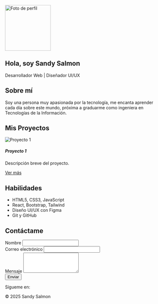 <!-- Estructura base del portafolio profesional -->
<!DOCTYPE html>
<html lang="es">
<head>
  <meta charset="UTF-8">
  <meta name="viewport" content="width=device-width, initial-scale=1.0">
  <title>Mi Portafolio Profesional</title>
  <link rel="stylesheet" href="./css/styles.css">
  <script defer src="./js/scripts.js"></script>
  <link rel="stylesheet" href="https://cdn.jsdelivr.net/npm/bootstrap@5.3.0/dist/css/bootstrap.min.css">
  <link rel="stylesheet" href="https://cdnjs.cloudflare.com/ajax/libs/font-awesome/6.0.0/css/all.min.css">
</head>
<body>

  <!-- Sección: Inicio -->
  <section id="inicio" class="text-center p-5 bg-primary text-white">
    <img src="./assets/foto-perfil.jpg" alt="Foto de perfil" class="rounded-circle mb-3" width="150">
    <h1>Hola, soy Sandy Salmon</h1>
    <p>Desarrollador Web | Diseñador UI/UX</p>
  </section>

  <!-- Sección: Sobre mí -->
  <section id="sobremi" class="container py-5">
    <h2 class="text-center">Sobre mí</h2>
    <p class="text-center">Soy una persona muy apasionada por la tecnología, me encanta aprender cada día sobre este mundo, próxima a graduarme como ingeniera en Tecnologías de la Información.</p>
  </section>

  <!-- Sección: Portafolio -->
  <section id="portafolio" class="container py-5">
    <h2 class="text-center">Mis Proyectos</h2>
    <div class="row">
      <!-- Proyecto 1 -->
      <div class="col-md-4 mb-4">
        <div class="card">
          <img src="./assets/proyecto1.jpg" class="card-img-top" alt="Proyecto 1">
          <div class="card-body">
            <h5 class="card-title">Proyecto 1</h5>
            <p class="card-text">Descripción breve del proyecto.</p>
            <a href="#" class="btn btn-primary">Ver más</a>
          </div>
        </div>
      </div>
      <!-- Puedes duplicar bloques similares para más proyectos -->
    </div>
  </section>

  <!-- Sección: Habilidades -->
  <section id="habilidades" class="bg-light py-5">
    <div class="container">
      <h2 class="text-center">Habilidades</h2>
      <ul class="list-group list-group-flush">
        <li class="list-group-item">HTML5, CSS3, JavaScript</li>
        <li class="list-group-item">React, Bootstrap, Tailwind</li>
        <li class="list-group-item">Diseño UI/UX con Figma</li>
        <li class="list-group-item">Git y GitHub</li>
      </ul>
    </div>
  </section>

  <!-- Sección: Contacto -->
  <section id="contacto" class="container py-5">
    <h2 class="text-center">Contáctame</h2>
    <form action="https://formspree.io/f/tu-id" method="POST" class="w-75 mx-auto">
      <div class="mb-3">
        <label for="nombre" class="form-label">Nombre</label>
        <input type="text" name="nombre" class="form-control" required>
      </div>
      <div class="mb-3">
        <label for="email" class="form-label">Correo electrónico</label>
        <input type="email" name="email" class="form-control" required>
      </div>
      <div class="mb-3">
        <label for="mensaje" class="form-label">Mensaje</label>
        <textarea name="mensaje" rows="4" class="form-control" required></textarea>
      </div>
      <button type="submit" class="btn btn-primary">Enviar</button>
    </form>
  </section>

  <footer class="text-center py-4 bg-dark text-white">
    <p>Sígueme en:
      <a href="https://github.com/sandysalmon" target="_blank" class="text-white mx-2"><i class="fab fa-github"></i></a>
      <a href="https://linkedin.com/in/sandysalmon" target="_blank" class="text-white mx-2"><i class="fab fa-linkedin"></i></a>
    </p>
    <p>&copy; 2025 Sandy Salmon</p>
  </footer>

</body>
</html>
